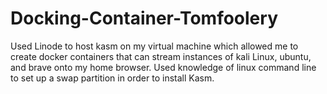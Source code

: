 # Docking-Container-Tomfoolery
Used Linode to host kasm on my virtual machine which allowed me to create docker containers that can stream instances of kali Linux, ubuntu, and brave onto my home browser. Used knowledge of linux command line to set up a swap partition in order to install Kasm.

